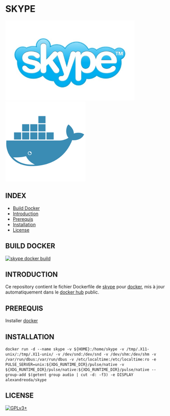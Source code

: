 # SKYPE

![skype](https://raw.githubusercontent.com/oda-alexandre/skype/master/img/logo-skype.png) ![docker](https://raw.githubusercontent.com/oda-alexandre/skype/master/img/logo-docker.png)


## INDEX

- [Build Docker](#BUILD)
- [Introduction](#INTRODUCTION)
- [Prerequis](#PREREQUIS)
- [Installation](#INSTALLATION)
- [License](#LICENSE)


## BUILD DOCKER

[![skype docker build](https://img.shields.io/docker/build/alexandreoda/skype.svg)](https://hub.docker.com/r/alexandreoda/skype)


## INTRODUCTION

Ce repository contient le fichier Dockerfile de [skype](https://www.skype.com/fr/) pour [docker](https://www.docker.com), mis à jour automatiquement dans le [docker hub](https://hub.docker.com/r/alexandreoda/skype/) public.


## PREREQUIS

Installer [docker](https://www.docker.com)


## INSTALLATION

```
docker run -d --name skype -v ${HOME}:/home/skype -v /tmp/.X11-unix/:/tmp/.X11-unix/ -v /dev/snd:/dev/snd -v /dev/shm:/dev/shm -v /var/run/dbus:/var/run/dbus -v /etc/localtime:/etc/localtime:ro -e PULSE_SERVER=unix:${XDG_RUNTIME_DIR}/pulse/native -v ${XDG_RUNTIME_DIR}/pulse/native:${XDG_RUNTIME_DIR}/pulse/native --group-add $(getent group audio | cut -d: -f3) -e DISPLAY alexandreoda/skype
```


## LICENSE

[![GPLv3+](http://gplv3.fsf.org/gplv3-127x51.png)](https://github.com/oda-alexandre/skype/blob/master/LICENSE)
